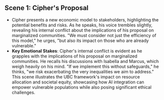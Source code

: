 ## Scene 1: Cipher's Proposal
- Cipher presents a new economic model to stakeholders, highlighting the potential benefits and risks. As he speaks, his voice trembles slightly, revealing his internal conflict about the implications of his proposal on marginalized communities. "We must consider not just the efficiency of this model," he urges, "but also its impact on those who are already vulnerable."
- **Key Emotional Stakes**: Cipher's internal conflict is evident as he grapples with the implications of his proposal on marginalized communities. He recalls his discussions with Isabella and Marcus, which weigh heavily on his mind. "If we implement this without safeguards," he thinks, "we risk exacerbating the very inequalities we aim to address." This scene illustrates the UBC framework's impact on resource allocation and societal equity, showcasing how AI integration can empower vulnerable populations while also posing significant ethical challenges.
